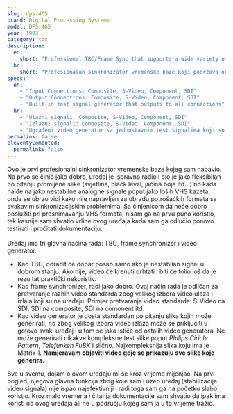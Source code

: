 ```yaml
---
slug: dps-465
brand: Digital Processing Systems
model: DPS-465
year: 1993
category: tbc
description:
  en:
    short: "Professional TBC/Frame Sync that supports a wide variety of video signals/connections and enables easy configuration via the LDC screen and built-in software"
  hr:
    short: "Profesionalan sinkronizator vremenske baze koji podržava obradu brojnih analognih video signala i pruža lagano upravljanje sa LCD ekranom i ugrađenim softverom"
specs:
  en:
    - "Input Connections: Composite, S-Video, Component, SDI"
    - "Output Connections: Composite, S-Video, Component, SDI"
    - "Built-in test signal generator that outputs to all connections"
  hr:
    - "Ulazni signali: Composite, S-Video, Component, SDI"
    - "Izlazni signali: Composite, S-Video, Component, SDI"
    - "Ugrađeni video generator sa jednostavnim test signalima koji su dostupni na svim izlazima"
permalink: false
eleventyComputed:
  permalink: false
---
```


<!--lang:en-->

<!--endlang-->

<!--lang:hr-->
Ovo je prvi profesionalni sinkronizator vremenske baze kojeg sam nabavio. Na prvo se činio jako dobro, uređaj je ispravno radio i bio je jako fleksibilan po pitanju promijene slike (svjetlina, black level, jačina boja itd...) no kada naiđe na jako nestabilne analogne signale poput jako loših VHS kazeta, onda se ubrzo vidi kako nije napravljen za obradu potrošaćkih formata sa svakavim sinkronizacijskim problemima. Sa činjenicom da neće dobro poslužiti pri presnimavanju VHS formata, nisam ga na prvu puno koristio, tek kasnije sam shvatio vrline ovog uređaja kada sam ga odlučio ponovo testirati i pročitati dokumentaciju. <br> <br>
Uređaj ima tri glavna načina rada: TBC, frame synchronizer i video generator. <br>
- Kao TBC, odradit će dobar posao samo ako je nestabilan signal u dobrom stanju. Ako nije, video će krenuti drhtati i biti će tolio loš da je rezultat praktički nekoristiv.
- Kao frame synchronizer, radi jako dobro. Ovaj način rada je odličan za pretvaranje raznih video standarda zbog velikog izbora video ulaza i izlala koji su na uređaju. Primjer pretvaranja video standarda: S-Video na SDI, SDI na composite, SDI na comonent itd.
- Kao video generator je dosta standardan po pitanju slika kojih može generirati, no zbog velikog izbora video izlaza može se priključiti u gotovo svaki uređaj i u tom se jako ističe od ostalih video generatora. Ne može generirati nikakve kompleksne test slike poput *Philips Ciricle Pattern*, *Telefunken FuBK* i slično. Najkompleksnija slika koju ima je Matrix 1. **Namjeravam objaviti video gdje se prikazuju sve slike koje generira.**



Sve u svemu, dojam o ovom uređaju mi se kroz vrijeme mijenjao. Na prvi pogled, njegova glavna funkcija zbog koje sam i uzeo uređaj (stabilizacija video signala) nije ispao najefektivniji i radi toga sam ga na početku slabo koristio. Kroz malo vremena i čitanja dokumentacije sam shvatio da ipak ima koristi od ovog uređaja ali ne u području kojeg sam ja u to vrijeme tražio.
<!--endlang-->

